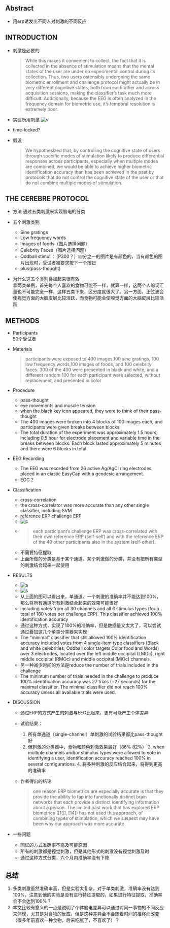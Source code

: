 ## Abstract
- 用erp诱发出不同人对刺激的不同反应

## INTRODUCTION

- 刺激是必要的
	>While this makes it convenient to collect, the fact that it
	is collected in the absence of stimulation means that the
	mental states of the user are under no experimental control
	during its collection. Thus, two users ostensibly undergoing
	the same biometric enrollment and challenge protocol might
	actually be in very different cognitive states, both from each
	other and across acquisition sessions, making the classifier’s
	task much more difficult. Additionally, because the EEG is
	often analyzed in the frequency domain for biometric use, it’s
	temporal resolution is extremely poor.

- 实验所用刺激
	![s](stimulus.png)

- time-locked?

- 假设
	>We hypothesized that, by controlling the cognitive state
of users through specific modes of stimulation likely to
produce differential responses across participants, especially
when multiple modes are combined, we would be able to
achieve higher biometric identification accuracy than has been
achieved in the past by protocols that do not control the
cognitive state of the user or that do not combine multiple
modes of stimulation.

## THE CEREBRE PROTOCOL

- 方法
	通过五类刺激来实现脑电的分类

- 五个刺激类别
	- Sine gratings
	- Low frequency words
	- Images of foods（图片选择问题）
	- Celebrity Faces（图片选择问题）
	- Oddball stimuli：（P300？）四分之一的图片是有颜色的，当有颜色的图片出现时，受试者被要求按下一个按钮
	- plus(pass-thought)

- 为什么这五个类别叠加起来很有效 <br>
	拿两类举例，首先每个人喜欢的食物可能不一样，就算一样，这两个人的词汇量也不可能完全一样，这样五类下来，区分度就很大了。另一方面，正弦波会使视觉方面的大脑皮层比较活跃，而食物可能会使嗅觉方面的大脑皮层比较活跃

## METHODS

- Participants <br>
	50个受试者

- Materials
	>participants were exposed to 400 images,100 sine gratings, 100 low frequency words,100 images of foods, and 100 celebrity faces. 300 of the 400 were presented in black and white, and a different random 100 for each participant were selected, without	replacement, and presented in color

- Procedure <br>
	- pass-thought
	- eye movements and muscle tension
	- when the black key icon appeared, they were to think of their pass-thought
	- The 400 images were broken into 4 blocks of 100 images each, and participants were given breaks between blocks
	- The total duration of the experiment was approximately 1.5 hours, including 0.5 hour for electrode placement and variable time in the breaks between blocks. Each block lasted approximately 5 minutes and there were 6 blocks in total.

- EEG Recording
	- The EEG was recorded from 26 active Ag/AgCl ring electrodes placed in an elastic EasyCap with a geodesic arrangement.
	- EOG？

- Classification
	- cross-correlation
	- the cross-correlator was more accurate than any other single classifier, including SVM
	- reference ERP  challenge ERP
	- ![c](classifier.png)
	- >each participant’s challenge ERP was cross-correlated with their own reference ERP (self-self) and with the reference ERP of the 49 other participants also in the system (self-other).
	- 不需要特征提取
	- 上面所做的分类是基于某个通道、某个刺激做的分类，并没有把所有类型的刺激结合起来一起使用

- RESULTS
	- ![a](accu.png)
	- ![s](scalp.png)
	- 从上面的图可以看出来，单通道、一个刺激的准确率并不能达到100%，那么将所有通道所有刺激结合起来的效果可能很好
	-  including votes from all 30 channels and all 6 stimulus types (for a total of 180 votes per challenge ERP). This classifier achieved 100% identification accuracy
	- 通过这种方式，实现了100%的准确率，但是数据量又太大了，可以尝试通过叠加这几个单类分类器来实现
	- The “minimal” classifier that still allowed 100% identification accuracy included votes from 4 single-item type classifiers (Black and white celebrities, Oddball color targets,Color food and Words) over 3 electrodes, located over the left middle occipital (LMOc), right middle occipital (RMOc) and middle occipital (MiOc) channels.
	- 另一种减少时间的方法是reduce the number of trials included in the challenge
	- The minimum number of trials needed in the challenge to produce 100% identification accuracy was 27 trials (=27 seconds) for the maximal classifier. The minimal classifier did not reach 100% accuracy unless all available trials were used.

- DISCUSSION
    - 通过ERP的方式产生的刺激与EEG比起来，更有可能产生个体差异
    - 试验结果：
        1. 所有单通道（single-channel）单刺激的试验结果都比pass-thought好
        2. 但刺激的分类器中，食物和颜色刺激效果最好（86% 82%）
				3. when multiple channels and/or stimulus types were allowed to vote in identifying a user, identification accuracy reached 100% in several configurations.
				4. 将多种刺激的反应结合起来，将得到更高的准确率

	- 作者得出的结论
		> one reason ERP biometrics are especially accurate is that they provide the ability to tap into functionally distinct brain networks that each provide a distinct identifying information about a person. The limited past work that has explored ERP biometrics ([13], [14]) has not used this approach, of combining types of stimulation, which we suspect may have been why our approach was more accurate

- 一些问题
	- 回忆的方式准确率不高及可能原因
	- 所有的刺激都是视觉刺激，但是其他形式的刺激没有视觉刺激及时
	- 通过这种方式分类，六个月内准确率没有下降

## 总结
1. 多类刺激虽然准确率高，但是实验太复杂，对于单类刺激，准确率没有达到100%，注意到他的实验是没有进行特征提取的，如果进行特征提取，准确率会不会达到100%？
2. 本文比较有意义的一点是说明了个体脑电差异可以通过对同一事物的不同反应来体现，尤其是对食物的反应，但是这种差异会不会随着时间的推移而改变（很多年前喜欢一种食物，后来吃腻了，不喜欢了）？
